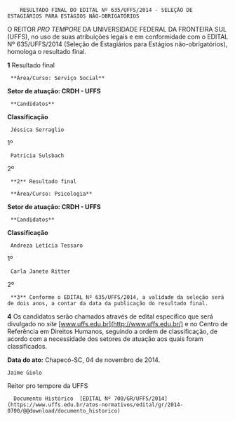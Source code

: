        RESULTADO FINAL DO EDITAL Nº 635/UFFS/2014 - SELEÇÃO DE ESTAGIÁRIOS PARA ESTÁGIOS NÃO-OBRIGATÓRIOS  

O REITOR *PRO TEMPORE* DA UNIVERSIDADE FEDERAL DA FRONTEIRA SUL (UFFS), no uso de suas atribuições legais e em conformidade com o EDITAL Nº 635/UFFS/2014 (Seleção de Estagiários para Estágios não-obrigatórios), homologa o resultado final.

 **1** Resultado final

     **Área/Curso: Serviço Social**

   **Setor de atuação: CRDH - UFFS**

     **Candidatos**

   **Classificação**

     Jéssica Serraglio

   1º 

     Patricia Sulsbach

   2º 

     **2** Resultado final

     **Área/Curso: Psicologia**

   **Setor de atuação: CRDH - UFFS**

     **Candidatos**

   **Classificação**

     Andreza Letícia Tessaro 

   1º 

     Carla Janete Ritter

   2º 

     **3** Conforme o EDITAL Nº 635/UFFS/2014, a validade da seleção será de dois anos, a contar da data da publicação do resultado final.

 **4** Os candidatos serão chamados através de edital específico que será divulgado no *site* [www.uffs.edu.br](http://www.uffs.edu.br/) e no Centro de Referência em Direitos Humanos, seguindo a ordem de classificação, de acordo com a necessidade dos setores de atuação aos quais foram classificados.

  

   **Data do ato:** Chapecó-SC, 04 de novembro de 2014.   
 

    Jaime Giolo   
 Reitor pro tempore da UFFS 

      Documento Histórico  [EDITAL Nº 700/GR/UFFS/2014](https://www.uffs.edu.br/atos-normativos/edital/gr/2014-0700/@@download/documento_historico)     
      